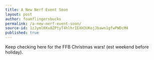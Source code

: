 ```yaml
---
title: A New Nerf Event Soon
layout: post
author: foamflingersbucks
permalink: /a-new-nerf-event-soon/
source-id: 1zJymlKKv8ZPtyT4hlhrIEXH3UKojJbawn1gfwPWDcM4
published: true
---
```

Keep checking here for the FFB Christmas wars! (est weekend before holiday).

